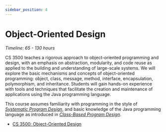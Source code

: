 ```yaml
---
sidebar_position: 4
---
```


# Object-Oriented Design
*Timeline: 65 - 130 hours*

CS 3500 teaches a rigorous approach to object-oriented programming and design, with an emphasis on abstraction, modularity, and code reuse as applied to the building and understanding of large-scale systems. We will explore the basic mechanisms and concepts of object-oriented programming: object, class, message, method, interface, encapsulation, polymorphism, and inheritance. Students will gain hands-on experience with tools and techniques that facilitate the creation and maintenance of applications using the Java programming language.

This course assumes familiarity with programming in the style of *[Systematic Program Design](../spd)*, and basic knowledge of the Java programming language as introduced in *[Class-Based Program Design](../class-based/)*.

- [CS 3500: Object-Oriented Design](https://course.khoury.northeastern.edu/cs3500/)
